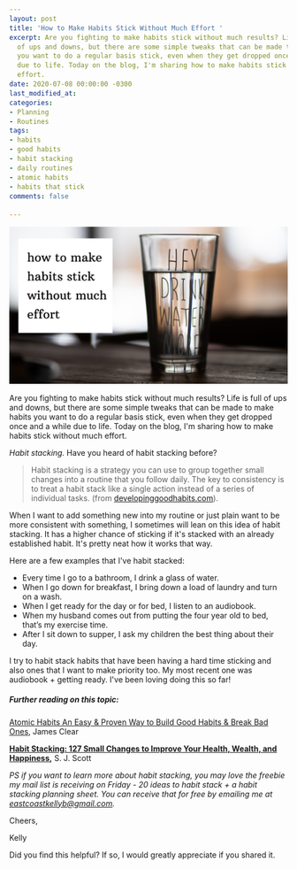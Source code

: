 ```yaml
---
layout: post
title: 'How to Make Habits Stick Without Much Effort '
excerpt: Are you fighting to make habits stick without much results? Life is full
  of ups and downs, but there are some simple tweaks that can be made to make habits
  you want to do a regular basis stick, even when they get dropped once and a while
  due to life. Today on the blog, I'm sharing how to make habits stick without much
  effort.
date: 2020-07-08 00:00:00 -0300
last_modified_at: 
categories:
- Planning
- Routines
tags:
- habits
- good habits
- habit stacking
- daily routines
- atomic habits
- habits that stick
comments: false

---
```

![A picture of a water glass that says drink water more.](/assets/img/20200708_073642_0000-1.png "waterglass")

Are you fighting to make habits stick without much results? Life is full of ups and downs, but there are some simple tweaks that can be made to make habits you want to do a regular basis stick, even when they get dropped once and a while due to life. Today on the blog, I'm sharing how to make habits stick without much effort.  
   
_Habit stacking._ Have you heard of habit stacking before?

> Habit stacking is a strategy you can use to group together small changes into a routine that you follow daily. The key to consistency is to treat a habit stack like a single action instead of a series of individual tasks. (from [developinggoodhabits.com](http://www.developinggoodhabits.com/)).  
>  

When I want to add something new into my routine or just plain want to be more consistent with something, I sometimes will lean on this idea of habit stacking. It has a higher chance of sticking if it's stacked with an already established habit. It's pretty neat how it works that way.   
   
Here are a few examples that I've habit stacked:

* Every time I go to a bathroom, I drink a glass of water.
* When I go down for breakfast, I bring down a load of laundry and turn on a wash. 
* When I get ready for the day or for bed, I listen to an audiobook.
* When my husband comes out from putting the four year old to bed, that’s my exercise time.
* After I sit down to supper, I ask my children the best thing about their day.

I try to habit stack habits that have been having a hard time sticking and also ones that I want to make priority too. My most recent one was audiobook + getting ready. I've been loving doing this so far!

##### Further reading on this topic:

[Atomic Habits An Easy & Proven Way to Build Good Habits & Break Bad Ones](https://amzn.to/2W0fHLp), James Clear

[**Habit Stacking: 127 Small Changes to Improve Your Health, Wealth, and Happiness**](https://amzn.to/2Z7f30B)**,** S. J. Scott  
   
_PS if you want to learn more about habit stacking, you may love the freebie my mail list is receiving on Friday - 20 ideas to habit stack + a habit stacking planning sheet. You can receive that for free by emailing me at_ [_eastcoastkellyb@gmail.com_](mailto:eastcoastkellyb@gmail.com)_._

Cheers,

Kelly

Did you find this helpful? If so, I would greatly appreciate if you shared it.